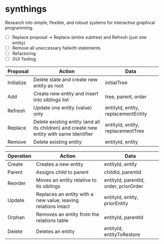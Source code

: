# synthings

Research into simple, flexible, and robust systems for interactive graphical programming.

- [ ] Replace proposal -> Replace (entire subtree) and Refresh (just one entity)
- [ ] Remove all uneccessary failwith statements
- [ ] Refactoring
- [ ] GUI Testing

| Proposal | Action | Data |
|---|---|---|
| Initialize | Delete state and create new entity as root | initialTree |
| Add | Create new entity and insert into siblings list | tree, parent, order |
| Refresh | Update one entity (value) only | entityId, entity, replacementEntity |
| Replace | Delete existing entity (and all its children) and create new entity with same Identifier | entityId, entity, replacementTree |
| Remove | Delete existing entity | entityId, entity |

| Operation | Action | Data |
|---|---|---|
| Create | Creates a new entity | entityId, entity |
| Parent | Assigns child to parent | childId, parentId |
| Reorder | Moves an entity relative to its siblings | entityId, parentId, order, priorOrder |
| Update | Replaces an entity with a new value, leaving relations intact | entityId, entity, priorEntity |
| Orphan | Removes an entity from the relations table | entityId, parentId |
| Delete | Deletes an entity | entityId, entityToRestore |
